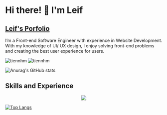 # Hi there! 👋 I'm Leif
## [Leif's Porfolio](https://jpesewang.com)

I’m a Front-end Software Engineer with experience in Website Development. With my knowledge of UI/ UX design, I enjoy
solving front-end problems and creating the best user experience for users.

<img src="https://komarev.com/ghpvc/?username=jpeseWang" alt="tiennhm" /> <img src="https://badges.pufler.dev/repos/jpeseWang" alt="tiennhm" />

![Anurag's GitHub stats](https://github-readme-stats.vercel.app/api?username=jpeseWang&show_icons=true&theme=radical)

## Skills and Experience
<p align="center">
  <a href="https://skillicons.dev">
    <img src="https://skillicons.dev/icons?i=angular,react,mongodb,mysql,nextjs,nodejs,dotnet,redux,bootstrap,tailwind " />
  </a>
</p>





[![Top Langs](https://github-readme-stats.vercel.app/api/top-langs/?username=jpeseWang&layout=compact)](https://github.com/anuraghazra/github-readme-stats)


